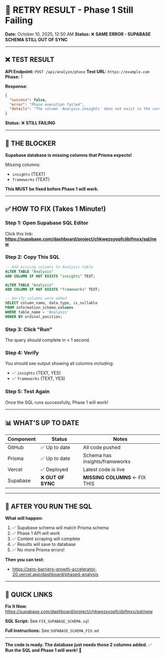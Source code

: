 # 🔄 RETRY RESULT - Phase 1 Still Failing

**Date:** October 10, 2025, 12:50 AM
**Status:** ❌ **SAME ERROR - SUPABASE SCHEMA STILL OUT OF SYNC**

---

## ❌ TEST RESULT

**API Endpoint:** `POST /api/analyze/phase`
**Test URL:** `https://example.com`
**Phase:** 1

**Response:**
```json
{
  "success": false,
  "error": "Phase execution failed",
  "details": "The column `Analysis.insights` does not exist in the current database."
}
```

**Status:** ❌ **STILL FAILING**

---

## 🚨 THE BLOCKER

**Supabase database is missing columns that Prisma expects!**

Missing columns:
- `insights` (TEXT)
- `frameworks` (TEXT)

**This MUST be fixed before Phase 1 will work.**

---

## ✅ HOW TO FIX (Takes 1 Minute!)

### **Step 1: Open Supabase SQL Editor**

Click this link:
**https://supabase.com/dashboard/project/chkwezsyopfciibifmxx/sql/new**

### **Step 2: Copy This SQL**

```sql
-- Add missing columns to Analysis table
ALTER TABLE "Analysis"
ADD COLUMN IF NOT EXISTS "insights" TEXT;

ALTER TABLE "Analysis"
ADD COLUMN IF NOT EXISTS "frameworks" TEXT;

-- Verify columns were added
SELECT column_name, data_type, is_nullable
FROM information_schema.columns
WHERE table_name = 'Analysis'
ORDER BY ordinal_position;
```

### **Step 3: Click "Run"**

The query should complete in < 1 second.

### **Step 4: Verify**

You should see output showing all columns including:
- ✅ `insights` (TEXT, YES)
- ✅ `frameworks` (TEXT, YES)

### **Step 5: Test Again**

Once the SQL runs successfully, Phase 1 will work!

---

## 📊 WHAT'S UP TO DATE

| Component | Status         | Notes                           |
|-----------|----------------|---------------------------------|
| GitHub    | ✅ Up to date  | All code pushed                 |
| Prisma    | ✅ Up to date  | Schema has insights/frameworks  |
| Vercel    | ✅ Deployed    | Latest code is live             |
| Supabase  | ❌ **OUT OF SYNC** | **MISSING COLUMNS** ← FIX THIS |

---

## 🎯 AFTER YOU RUN THE SQL

**What will happen:**

1. ✅ Supabase schema will match Prisma schema
2. ✅ Phase 1 API will work
3. ✅ Content scraping will complete
4. ✅ Results will save to database
5. ✅ No more Prisma errors!

**Then you can test:**
- https://zero-barriers-growth-accelerator-20.vercel.app/dashboard/phased-analysis

---

## 🔗 QUICK LINKS

**Fix It Now:**
https://supabase.com/dashboard/project/chkwezsyopfciibifmxx/sql/new

**SQL Script:**
See `FIX_SUPABASE_SCHEMA.sql`

**Full Instructions:**
See `SUPABASE_SCHEMA_FIX.md`

---

**The code is ready. The database just needs those 2 columns added.** ✅
**Run the SQL and Phase 1 will work!** 🚀

